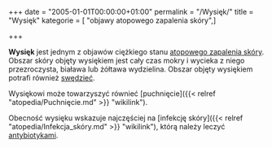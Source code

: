 +++
date = "2005-01-01T00:00:00+01:00"
permalink = "/Wysięk/"
title = "Wysięk"
kategorie = [ "objawy atopowego zapalenia skóry",]

+++

**Wysięk** jest jednym z objawów ciężkiego stanu [atopowego zapalenia skóry](/atopedia/Atopowe_zapalenie_skóry "wikilink"). Obszar skóry objęty wysiękiem jest cały czas mokry i wycieka z niego przezroczysta, biaława lub żółtawa wydzielina. Obszar objęty wysiękiem potrafi również [swędzieć](/atopedia/świąd "wikilink").

Wysiękowi może towarzyszyć równieć [puchnięcie]({{< relref "atopedia/Puchnięcie.md" >}} "wikilink").

Obecność wysięku wskazuje najczęściej na [infekcję skóry]({{< relref "atopedia/Infekcja_skóry.md" >}} "wikilink"), którą należy leczyć [antybiotykami](/atopedia/Antybiotyk "wikilink").
